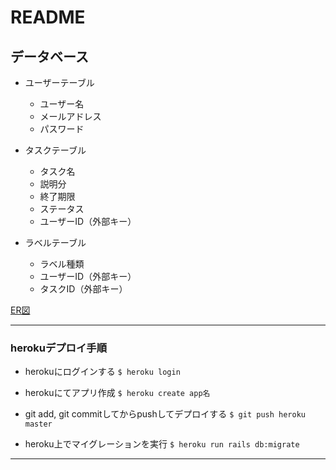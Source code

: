 # README

## データベース

* ユーザーテーブル
  * ユーザー名
  * メールアドレス
  * パスワード

* タスクテーブル
  * タスク名
  * 説明分
  * 終了期限
  * ステータス
  * ユーザーID（外部キー）

* ラベルテーブル
  * ラベル種類
  * ユーザーID（外部キー）
  * タスクID（外部キー）

[ER図](https://drive.google.com/file/d/1pslaLK7L_QetCtlR8v3zaZg8NuNzlH46/view?usp=sharing)

---

### herokuデプロイ手順
* herokuにログインする
`$ heroku login`

* herokuにてアプリ作成
`$ heroku create app名`

* git add, git commitしてからpushしてデプロイする
`$ git push heroku master`

* heroku上でマイグレーションを実行
`$ heroku run rails db:migrate`

---